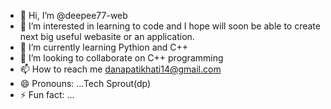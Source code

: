 - 👋 Hi, I’m @deepee77-web
- 👀 I’m interested in learning to code and I hope will soon be able to create next big useful webasite or an application.
- 🌱 I’m currently learning Pythion and C++
- 💞️ I’m looking to collaborate on C++ programming
- 📫 How to reach me danapatikhati14@gmail.com
- 😄 Pronouns: ...Tech Sprout(dp)
- ⚡ Fun fact: ...

<!---
deepee77-web/deepee77-web is a ✨ special ✨ repository because its `README.md` (this file) appears on your GitHub profile.
You can click the Preview link to take a look at your changes.
--->
